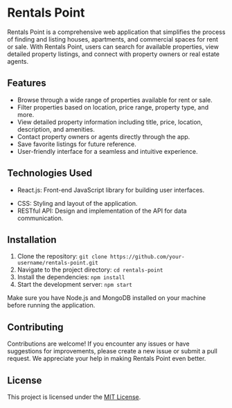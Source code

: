 # Rentals Point

Rentals Point is a comprehensive web application that simplifies the process of finding and listing houses, apartments, and commercial spaces for rent or sale. With Rentals Point, users can search for available properties, view detailed property listings, and connect with property owners or real estate agents.

## Features

- Browse through a wide range of properties available for rent or sale.
- Filter properties based on location, price range, property type, and more.
- View detailed property information including title, price, location, description, and amenities.
- Contact property owners or agents directly through the app.
- Save favorite listings for future reference.
- User-friendly interface for a seamless and intuitive experience.

## Technologies Used

- React.js: Front-end JavaScript library for building user interfaces.
<!-- - Node.js: Backend runtime environment for server-side JavaScript execution. -->
<!-- - Express.js: Web application framework for Node.js. -->
<!-- - MongoDB: NoSQL database for storing property and user information. -->
- CSS: Styling and layout of the application.
- RESTful API: Design and implementation of the API for data communication.

## Installation

1. Clone the repository: `git clone https://github.com/your-username/rentals-point.git`
2. Navigate to the project directory: `cd rentals-point`
3. Install the dependencies: `npm install`
4. Start the development server: `npm start`

Make sure you have Node.js and MongoDB installed on your machine before running the application.

## Contributing

Contributions are welcome! If you encounter any issues or have suggestions for improvements, please create a new issue or submit a pull request. We appreciate your help in making Rentals Point even better.

## License

This project is licensed under the [MIT License](LICENSE).

